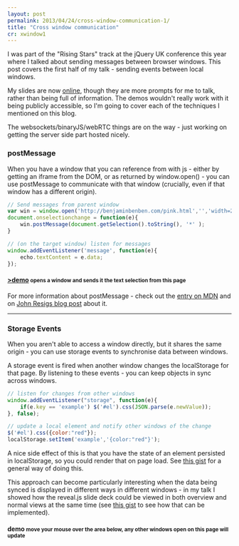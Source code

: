 ```yaml
---
layout: post
permalink: 2013/04/24/cross-window-communication-1/
title: "Cross window communication"
cr: xwindow1
---
```


<p class="lead">I was part of the "Rising Stars" track at the jQuery UK conference this year where I talked about sending messages between browser windows.  This post covers the first half of my talk - sending events between local windows.</p>

<!-- _note, I've not taken much care to make these cross-browser._ -->

My slides are now [online](/winwin), though they are more prompts for me to talk, rather than being full of information.  The demos wouldn't really work with it being publicly accessible, so I'm going to cover each of the techniques I mentioned on this blog.

The websockets/binaryJS/webRTC things are on the way - just working on getting the server side part hosted nicely.

### postMessage

When you have a window that you can reference from with js - either by getting an iframe from the DOM, or as returned by window.open() - you can use postMessage to communicate with that window (crucially, even if that window has a different origin).

```js
// Send messages from parent window
var win = window.open('http://benjaminbenben.com/pink.html','','width=200');
document.onselectionchange = function(e){
	win.postMessage(document.getSelection().toString(), '*' );
}

// (on the target window) listen for messages
window.addEventListener('message', function(e){
	echo.textContent = e.data;
});

```

#### [&gt;demo](#demo1) <small>opens a window and sends it the text selection from this page</small>

For more information about postMessage - check out the [entry on MDN](https://developer.mozilla.org/en-US/docs/DOM/window.postMessage) and on [John Resigs blog post](http://ejohn.org/blog/postmessage-api-changes/) about it.

<hr />

### Storage Events

When you aren't able to access a window directly,  but it shares the same origin - you can use storage events to synchronise data between windows.

A storage event is fired when another window changes the localStorage for that page.  By listening to these events - you can keep objects in sync across windows.

```js
// listen for changes from other windows
window.addEventListener("storage", function(e){
	if(e.key == 'example') $('#el').css(JSON.parse(e.newValue));
}, false);

// update a local element and notify other windows of the change
$('#el').css({color:"red"});
localStorage.setItem('example','{color:"red"}');
```

A nice side effect of this is that you have the state of an element persisted in localStorage, so you could render that on page load.  See [this gist](https://gist.github.com/benfoxall/5477514) for a general way of doing this.

This approach can become particularly interesting when the data being synced is displayed in different ways in different windows - in my talk I showed how the reveal.js slide deck could be viewed in both overview and normal views at the same time (see [this gist](https://gist.github.com/benfoxall/5477620) to see how that can be implemented).

#### demo <small>move your mouse over the area below, any other windows open on this page will update</small>

<div id="demo2"><!----></div>
